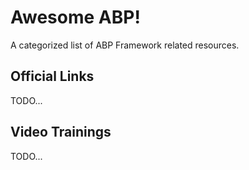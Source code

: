 # Awesome ABP!

A categorized list of ABP Framework related resources.

## Official Links

TODO...

## Video Trainings

TODO...
